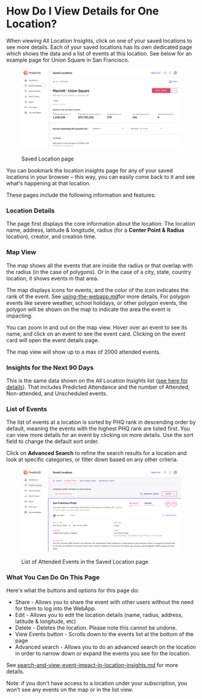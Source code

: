 # How Do I View Details for One Location?

When viewing All Location Insights, click on one of your saved locations to see more details. Each of your saved locations has its own dedicated page which shows the data and a list of events at this location. See below for an example page for Union Square in San Francisco.

<figure><img src="../.gitbook/assets/image (77).png" alt=""><figcaption><p>Saved Location page</p></figcaption></figure>

You can bookmark the location insights page for any of your saved locations in your browser – this way, you can easily come back to it and see what's happening at that location.

These pages include the following information and features:

### Location Details <a href="#location-details" id="location-details"></a>

The page first displays the core information about the location: The location name, address, latitude & longitude, radius (for a **Center Point & Radius** location), creator, and creation time.

### Map View <a href="#map-view" id="map-view"></a>

The map shows all the events that are inside the radius or that overlap with the radius (in the case of polygons). Or in the case of a city, state, country location, it shows events in that area.

The map displays icons for events, and the color of the icon indicates the rank of the event. See [using-the-webapp.md](../webapp-overview/using-the-webapp.md "mention")for more details. For polygon events like severe weather, school holidays, or other polygon events, the polygon will be shown on the map to indicate the area the event is impacting.

You can zoom in and out on the map view. Hover over an event to see its name, and click on an event to see the event card. Clicking on the event card will open the event details page.

The map view will show up to a max of 2000 attended events.

### Insights for the Next 90 Days <a href="#insights-for-the-next-90-days" id="insights-for-the-next-90-days"></a>

This is the same data shown on the All Location Insights list ([see here for details](how-do-i-view-my-saved-locations-as-a-list.md)). That includes Predicted Attendance and the number of Attended, Non-attended, and Unscheduled events.

### List of Events <a href="#list-of-events" id="list-of-events"></a>

The list of events at a location is sorted by PHQ rank in descending order by default, meaning the events with the highest PHQ rank are listed first. You can view more details for an event by clicking on more details. Use the sort field to change the default sort order.

Click on **Advanced Search** to refine the search results for a location and look at specific categories, or filter down based on any other criteria.

<figure><img src="../.gitbook/assets/image (78).png" alt=""><figcaption><p>List of Attended Events in the Saved Location page</p></figcaption></figure>

### What You Can Do On This Page <a href="#what-you-can-do-on-this-page" id="what-you-can-do-on-this-page"></a>

Here's what the buttons and options for this page do:

* Share - Allows you to share the event with other users without the need for them to log into the WebApp.
* Edit - Allows you to edit the location details (name, radius, address, latitude & longitude, etc)
* Delete - Deletes the location. Please note this cannot be undone.
* View Events button - Scrolls down to the events list at the bottom of the page
* Advanced search - Allows you to do an advanced search on the location in order to narrow down or expand the events you see for the location.

See [search-and-view-event-impact-in-location-insights.md](search-and-view-event-impact-in-location-insights.md "mention") for more details.

Note: if you don't have access to a location under your subscription, you won't see any events on the map or in the list view.
